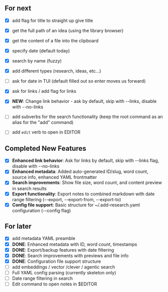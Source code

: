 ## For next

- [x] add flag for title to straight up give title
- [x] get the full path of an idea (using the library browser)
- [x] get the content of a file into the clipboard
- [x] specify date (default today)
- [x] search by name (fuzzy)
- [x] add different types (research, ideas, etc...)

- [ ] ask for date in TUI (default filled out so enter moves us forward)
- [x] ask for links / add flag for links
- [x] **NEW**: Change link behavior - ask by default, skip with --links, disable with --no-links
- [ ] add subverbs for the search functionality (keep the root command as an alias for the "add" command)
- [ ] add `edit` verb to open in EDITOR

## Completed New Features

- [x] **Enhanced link behavior**: Ask for links by default, skip with --links flag, disable with --no-links
- [x] **Enhanced metadata**: Added auto-generated ID/slug, word count, source info, enhanced YAML frontmatter
- [x] **Search improvements**: Show file size, word count, and content preview in search results
- [x] **Export functionality**: Export notes to combined markdown with date range filtering (--export, --export-from, --export-to)
- [x] **Config file support**: Basic structure for ~/.add-research.yaml configuration (--config flag)

## For later

- [x] add metadata YAML preamble
- [x] **DONE**: Enhanced metadata with ID, word count, timestamps
- [x] **DONE**: Export/backup features with date filtering
- [x] **DONE**: Search improvements with previews and file info
- [x] **DONE**: Configuration file support structure
- [ ] add embeddings / vector /clever / agentic search
- [ ] Full YAML config parsing (currently skeleton only)
- [ ] Date range filtering in search
- [ ] Edit command to open notes in $EDITOR
